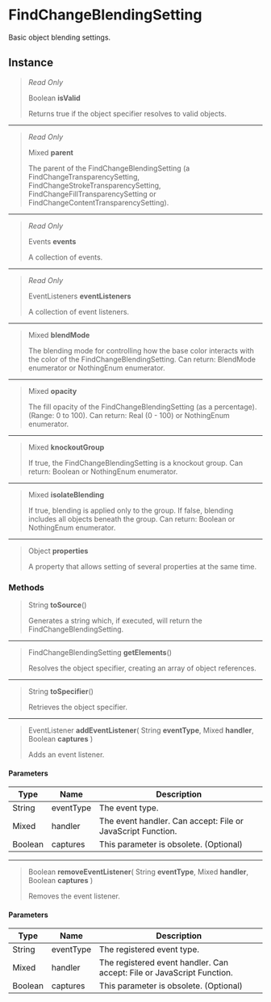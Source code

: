 # FindChangeBlendingSetting
Basic object blending settings.

## Instance
> *Read Only* 
> 
> Boolean **isValid** 
>
> Returns true if the object specifier resolves to valid objects.
*** 
> *Read Only* 
> 
> Mixed **parent** 
>
> The parent of the FindChangeBlendingSetting (a FindChangeTransparencySetting, FindChangeStrokeTransparencySetting, FindChangeFillTransparencySetting or FindChangeContentTransparencySetting).
*** 
> *Read Only* 
> 
> Events **events** 
>
> A collection of events.
*** 
> *Read Only* 
> 
> EventListeners **eventListeners** 
>
> A collection of event listeners.
*** 
> Mixed **blendMode** 
>
> The blending mode for controlling how the base color interacts with the color of the FindChangeBlendingSetting. Can return: BlendMode enumerator or NothingEnum enumerator.
*** 
> Mixed **opacity** 
>
> The fill opacity of the FindChangeBlendingSetting (as a percentage). (Range: 0 to 100). Can return: Real (0 - 100) or NothingEnum enumerator.
*** 
> Mixed **knockoutGroup** 
>
> If true, the FindChangeBlendingSetting is a knockout group. Can return: Boolean or NothingEnum enumerator.
*** 
> Mixed **isolateBlending** 
>
> If true, blending is applied only to the group. If false, blending includes all objects beneath the group. Can return: Boolean or NothingEnum enumerator.
*** 
> Object **properties** 
>
> A property that allows setting of several properties at the same time.

### Methods
> String **toSource**()
> 
> Generates a string which, if executed, will return the FindChangeBlendingSetting.
*** 
> FindChangeBlendingSetting **getElements**()
> 
> Resolves the object specifier, creating an array of object references.
*** 
> String **toSpecifier**()
> 
> Retrieves the object specifier.
*** 
> EventListener **addEventListener**( String **eventType**, Mixed **handler**, Boolean **captures** )
> 
> Adds an event listener.
#### Parameters
| Type | Name | Description |
|---|---|---|
| String | eventType | The event type. |
| Mixed | handler | The event handler. Can accept: File or JavaScript Function. |
| Boolean | captures | This parameter is obsolete. (Optional) |

*** 
> Boolean **removeEventListener**( String **eventType**, Mixed **handler**, Boolean **captures** )
> 
> Removes the event listener.
#### Parameters
| Type | Name | Description |
|---|---|---|
| String | eventType | The registered event type. |
| Mixed | handler | The registered event handler. Can accept: File or JavaScript Function. |
| Boolean | captures | This parameter is obsolete. (Optional) |


